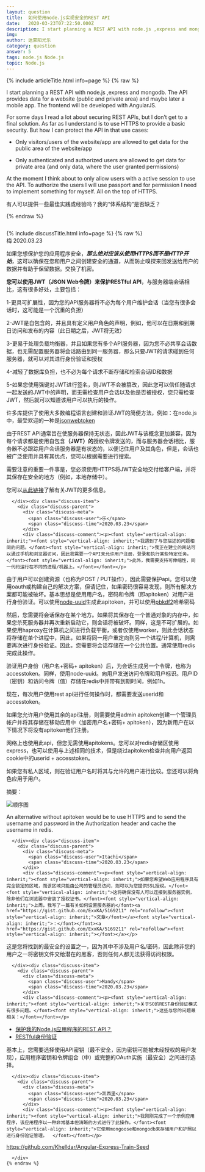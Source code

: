 ```yaml
---
layout: question
title:  如何使用node.js实现安全的REST API
date:   2020-03-23T07:22:50.000Z
description: I start planning a REST API with node.js ,express and mongodb. The API provid...
img: 
author: 达蒙阳光乐
category: question
answer: 5
tags: node.js Node.js
topic: Node.js
---
```

<div class="article-root">
  <div class="article">
    {% include articleTitle.html info=page %}
    {% raw %}
    <div class="article-content"><p>I start planning a REST API with node.js ,express and mongodb. The API provides data for a website (public and private area) and maybe later a mobile app. The frontend will be developed with AngularJS.</p>

<p>For some days I read a lot about securing REST APIs, but I don’t get to a final solution. As far as I understand is to use HTTPS to provide a basic security. But how I can protect the API in that use cases:</p>

<ul>
<li><p>Only visitors/users of  the website/app are allowed to get data for the public area of the website/app</p></li>
<li><p>Only authenticated and authorized users are allowed to get data for private area (and only data, where the user granted permissions)</p></li>
</ul>

<p>At the moment I think about to only allow users with a active session to use the API. To authorize the users I will use passport and for permission I need to implement something for myself. All on the top of HTTPS.</p>

<p><font style="vertical-align: inherit;"><font style="vertical-align: inherit;">有人可以提供一些最佳实践或经验吗？</font><font style="vertical-align: inherit;">我的“体系结构”是否缺乏？</font></font></p></div>
    {% endraw %}
  </div>
  <p style="height: 0;width:0;overflow: hidden;"> 第2906篇《如何使用node.js实现安全的REST API》来自Winter(https://github.com/aiyld/aiyld.github.io)的站点</p>
  <div class="discuss-wrapper">
    {% include discussTitle.html info=page %}
    {% raw %}
    <div class="discuss-item">
        <div class="discuss-parent">
          <div class="discuss-meta">
            <span class="discuss-user">梅</span>
            <span class="discuss-time">2020.03.23</span>
          </div>
          <div class="discuss-comment"><p><font style="vertical-align: inherit;"><font style="vertical-align: inherit;">如果您想保护您的应用程序安全，</font></font><strong><em><font style="vertical-align: inherit;"><font style="vertical-align: inherit;">那么绝对应该从使用HTTPS而不是HTTP开始</font></font></em></strong><font style="vertical-align: inherit;"><font style="vertical-align: inherit;">，这可以确保在您和用户之间创建安全的通道，从而防止嗅探来回发送给用户的数据并有助于保留数据。交换了机密。</font></font></p>

<p><strong><font style="vertical-align: inherit;"><font style="vertical-align: inherit;">您可以使用JWT（JSON Web令牌）来保护RESTful API</font></font></strong><font style="vertical-align: inherit;"><font style="vertical-align: inherit;">，与服务器端会话相比，这有很多好处，主要包括：</font></font></p>

<p><font style="vertical-align: inherit;"><font style="vertical-align: inherit;">1-更具可扩展性，因为您的API服务器将不必为每个用户维护会话（当您有很多会话时，这可能是一个沉重的负担）</font></font></p>

<p><font style="vertical-align: inherit;"><font style="vertical-align: inherit;">2-JWT是自包含的，并且具有定义用户角色的声明，例如，他可以在日期和到期日访问和发布的内容（此日期之后，JWT将无效）</font></font></p>

<p><font style="vertical-align: inherit;"><font style="vertical-align: inherit;">3-更易于处理负载均衡器，并且如果您有多个API服务器，因为您不必共享会话数据，也无需配置服务器将会话路由到同一服务器，那么只要JWT的请求碰到任何服务器，就可以对其进行身份验证和授权</font></font></p>

<p><font style="vertical-align: inherit;"><font style="vertical-align: inherit;">4-减轻了数据库负担，也不必为每个请求不断存储和检索会话ID和数据</font></font></p>

<p><font style="vertical-align: inherit;"><font style="vertical-align: inherit;">5-如果您使用强键对JWT进行签名，则JWT不会被篡改，因此您可以信任随请求一起发送的JWT中的声明，而无需检查用户会话以及他是否被授权，您只需检查JWT，然后就可以知道该用户可以执行的操作。</font></font></p>

<p><font style="vertical-align: inherit;"><font style="vertical-align: inherit;">许多库提供了使用大多数编程语言创建和验证JWT的简便方法，例如：在node.js中，最受欢迎的一种是</font></font><a href="https://www.npmjs.com/package/jsonwebtoken" rel="nofollow noreferrer"><font style="vertical-align: inherit;"><font style="vertical-align: inherit;">jsonwebtoken</font></font></a></p>

<p><font style="vertical-align: inherit;"><font style="vertical-align: inherit;">由于REST API通常旨在使服务器保持无状态，因此JWT与该概念更加兼容，因为每个请求都是使用自包含</font></font><strong><font style="vertical-align: inherit;"><font style="vertical-align: inherit;">（JWT）的</font></font></strong><font style="vertical-align: inherit;"><font style="vertical-align: inherit;">授权令牌发送的，</font><font style="vertical-align: inherit;">而与服务器会话相比，服务器不必跟踪用户会话服务器是有状态的，以便记住用户及其角色，但是，会话也被广泛使用并具有其优点，您可以根据需要进行搜索。</font></font></p>

<p><font style="vertical-align: inherit;"><font style="vertical-align: inherit;">需要注意的重要一件事是，您必须使用HTTPS将JWT安全地交付给客户端，并将其保存在安全的地方（例如，本地存储中）。</font></font></p>

<p><font style="vertical-align: inherit;"><font style="vertical-align: inherit;">您可以</font><a href="https://jwt.io/" rel="nofollow noreferrer"><font style="vertical-align: inherit;">从此链接</font></a><font style="vertical-align: inherit;">了解有关JWT的更多信息。</font></font><a href="https://jwt.io/" rel="nofollow noreferrer"><font style="vertical-align: inherit;"></font></a></p></div>
        </div>
        
      </div><div class="discuss-item">
        <div class="discuss-parent">
          <div class="discuss-meta">
            <span class="discuss-user">乐</span>
            <span class="discuss-time">2020.03.23</span>
          </div>
          <div class="discuss-comment"><p><font style="vertical-align: inherit;"><font style="vertical-align: inherit;">我遇到了与您描述的问题相同的问题。</font><font style="vertical-align: inherit;">我正在建立的网站可以通过手机和浏览器访问，因此我需要一个API来允许用户注册，登录和执行某些特定任务。</font><font style="vertical-align: inherit;">此外，我需要支持可伸缩性，同一代码运行在不同的进程/机器上。</font></font></p>

<p><font style="vertical-align: inherit;"><font style="vertical-align: inherit;">由于用户可以创建资源（也称为POST / PUT操作），因此需要保护api。</font><font style="vertical-align: inherit;">您可以使用oauth或构建自己的解决方案，但请记住，如果密码很容易发现，则所有解决方案都可能被破坏。</font><font style="vertical-align: inherit;">基本思想是使用用户名，密码和令牌（即apitoken）对用户进行身份验证。</font><font style="vertical-align: inherit;">可以使用</font></font><a href="https://github.com/broofa/node-uuid" rel="noreferrer"><font style="vertical-align: inherit;"><font style="vertical-align: inherit;">node-uuid</font></font></a><font style="vertical-align: inherit;"><font style="vertical-align: inherit;">生成此apitoken，</font><font style="vertical-align: inherit;">并可以使用</font><a href="http://nodejs.org/api/crypto.html#crypto_crypto_pbkdf2_password_salt_iterations_keylen_callback" rel="noreferrer"><font style="vertical-align: inherit;">pbkdf2</font></a><font style="vertical-align: inherit;">哈希密码</font></font><a href="http://nodejs.org/api/crypto.html#crypto_crypto_pbkdf2_password_salt_iterations_keylen_callback" rel="noreferrer"><font style="vertical-align: inherit;"></font></a></p>

<p><font style="vertical-align: inherit;"><font style="vertical-align: inherit;">然后，您需要将会话保存在某个地方。</font><font style="vertical-align: inherit;">如果将其保存在一个普通对象的内存中，如果您杀死服务器并再次重新启动它，则会话将被破坏。</font><font style="vertical-align: inherit;">同样，这是不可扩展的。</font><font style="vertical-align: inherit;">如果使用haproxy在计算机之间进行负载平衡，或者仅使用worker，则此会话状态将存储在单个进程中，因此，如果将同一用户重定向到另一个进程/计算机，则需要再次进行身份验证。</font><font style="vertical-align: inherit;">因此，您需要将会话存储在一个公共位置。</font><font style="vertical-align: inherit;">通常使用redis完成此操作。</font></font></p>

<p><font style="vertical-align: inherit;"><font style="vertical-align: inherit;">验证用户身份（用户名+密码+ apitoken）后，为会话生成另一个令牌，也称为accesstoken。</font><font style="vertical-align: inherit;">同样，使用node-uuid。</font><font style="vertical-align: inherit;">向用户发送访问令牌和用户标识。</font><font style="vertical-align: inherit;">用户ID（密钥）和访问令牌（值）存储在redis中并带有到期时间，例如1h。</font></font></p>

<p><font style="vertical-align: inherit;"><font style="vertical-align: inherit;">现在，每次用户使用rest api进行任何操作时，都需要发送userid和accesstoken。</font></font></p>

<p><font style="vertical-align: inherit;"><font style="vertical-align: inherit;">如果您允许用户使用其余的api注册，则需要使用admin apitoken创建一个管理员帐户并将其存储在移动应用中（加密用户名+密码+ apitoken），因为新用户在以下情况下将没有apitoken他们注册。</font></font></p>

<p><font style="vertical-align: inherit;"><font style="vertical-align: inherit;">网络上也使用此api，但您无需使用apitokens。</font><font style="vertical-align: inherit;">您可以对redis存储区使用express，也可以使用与上述相同的技术，但是绕过apitoken检查并向用户返回cookie中的userid + accesstoken。</font></font></p>

<p><font style="vertical-align: inherit;"><font style="vertical-align: inherit;">如果您有私人区域，则在验证用户名时将其与允许的用户进行比较。</font><font style="vertical-align: inherit;">您还可以将角色应用于用户。</font></font></p>

<p><font style="vertical-align: inherit;"><font style="vertical-align: inherit;">摘要：</font></font></p>

<p><img src="https://i.stack.imgur.com/Kbttf.png" alt="顺序图"></p>

<p>An alternative without apitoken would be to use HTTPS and to send the username and password in the Authorization header and cache the username in redis.</p></div>
        </div>
        
      </div><div class="discuss-item">
        <div class="discuss-parent">
          <div class="discuss-meta">
            <span class="discuss-user">Itachi</span>
            <span class="discuss-time">2020.03.23</span>
          </div>
          <div class="discuss-comment"><p><font style="vertical-align: inherit;"><font style="vertical-align: inherit;">如果您希望Web应用程序具有完全锁定的区域，而该区域只能由公司的管理员访问，则可以为您提供SSL授权。</font><font style="vertical-align: inherit;">这将确保没有人可以连接到服务器实例，除非他们在浏览器中安装了授权证书。</font><font style="vertical-align: inherit;">上周，我写了一篇有关如何设置服务器的</font><a href="https://gist.github.com/ExxKA/5169211" rel="nofollow"><font style="vertical-align: inherit;">文章</font></a><font style="vertical-align: inherit;">：</font></font><a href="https://gist.github.com/ExxKA/5169211" rel="nofollow"><font style="vertical-align: inherit;"></font></a></p>

<p><font style="vertical-align: inherit;"><font style="vertical-align: inherit;">这是您将找到的最安全的设置之一，因为其中不涉及用户名/密码，因此除非您的用户之一将密钥文件交给潜在的黑客，否则任何人都无法获得访问权限。</font></font></p></div>
        </div>
        
      </div><div class="discuss-item">
        <div class="discuss-parent">
          <div class="discuss-meta">
            <span class="discuss-user">Mandy</span>
            <span class="discuss-time">2020.03.23</span>
          </div>
          <div class="discuss-comment"><p><font style="vertical-align: inherit;"><font style="vertical-align: inherit;">关于SO的REST身份验证模式有很多问题。</font><font style="vertical-align: inherit;">这些与您的问题最相关：</font></font></p>

<ul>
<li><a href="https://stackoverflow.com/questions/9119648/securing-my-node-js-apps-rest-api"><font style="vertical-align: inherit;"><font style="vertical-align: inherit;">保护我的Node.js应用程序的REST API？</font></font></a></li>
<li><a href="https://stackoverflow.com/questions/319530/restful-authentication"><font style="vertical-align: inherit;"><font style="vertical-align: inherit;">RESTful身份验证</font></font></a></li>
</ul>

<p><font style="vertical-align: inherit;"><font style="vertical-align: inherit;">基本上，您需要选择使用API​​密钥（最不安全，因为密钥可能被未经授权的用户发现），应用程序密钥和令牌组合（中）或完整的OAuth实施（最安全）之间进行选择。</font></font></p></div>
        </div>
        
      </div><div class="discuss-item">
        <div class="discuss-parent">
          <div class="discuss-meta">
            <span class="discuss-user">凯西里</span>
            <span class="discuss-time">2020.03.23</span>
          </div>
          <div class="discuss-comment"><p><font style="vertical-align: inherit;"><font style="vertical-align: inherit;">我刚刚完成了一个示例应用程序，该应用程序以一种非常基本但清晰的方式进行了此操作。</font><font style="vertical-align: inherit;">它使用mongoose和mongodb来存储用户和护照以进行身份​​验证管理。  </font></font></p>

<p><a href="https://github.com/Khelldar/Angular-Express-Train-Seed"><font style="vertical-align: inherit;"><font style="vertical-align: inherit;">https://github.com/Khelldar/Angular-Express-Train-Seed</font></font></a></p></div>
        </div>
        
      </div>
    {% endraw %}
  </div>
<div>
